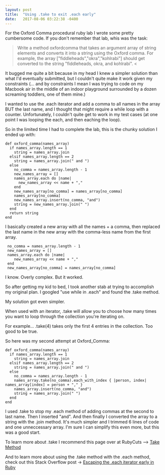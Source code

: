 ```yaml
---
layout: post
title:  "Using .take to exit .each early"
date:   2017-08-06 03:22:38 -0400
---
```



For the Oxford Comma procedural ruby lab I wrote some pretty cumbersome code.  If you don't remember that lab, whis was the task:

> Write a method oxfordcomma that takes an argument array of string elements and converts it into a string using the Oxford comma. For example, the array ["fiddleheads","okra","kohlrabi"] should get converted to the string "fiddleheads, okra, and kohlrabi". <

It bugged me quite a bit because in my head I knew a simpler solution than what I'd eventually submitted, but I couldn't quite make it work given my constraints (... and by constraints I mean I was trying to code on my Macbook air in the middle of an indoor playground surrounded by a dozen screaming toddlers, one of them mine.)

I wanted to use the .each iterator and add a comma to all names in the array BUT the last name, and I thought that might require a while loop with a counter.  Unfortunately, I couldn't quite get to work in my test cases (at one point I was looping the each, and then eaching the loop).

So in the limited time I had to complete the lab, this is the chunky solution I ended up with:

```
def oxford_comma(names_array)
  if names_array.length == 1
    string = names_array.join
  elsif names_array.length == 2
    string = names_array.join(" and ")
  else
    no_comma = names_array.length - 1
    new_names_array = []
    names_array.each do |name|
      new_names_array << name + ","
    end
    new_names_array[no_comma] = names_array[no_comma]
    names_array[no_comma]
    new_names_array.insert(no_comma, "and")
    string = new_names_array.join(" ")
  end
  return string
end
```

I basically created a new array with all the names + a comma, then replaced the last name in the new array with the comma-less name from the first array.  
```
 no_comma = names_array.length - 1
 new_names_array = []
 names_array.each do |name|
    new_names_array << name + ","
 end
 new_names_array[no_comma] = names_array[no_comma]
```

I know.  Overly complex.  But it worked.

So after getting my kid to bed, I took another stab at trying to accomplish my original plan.  I googled "use while in .each" and found the .take method.

My solution got even simpler.

When used with an iterator, .take will allow you to choose how many times you want to loop through the collection you're iterating on.  

For example...  .take(4) takes only the first 4 entries in the collection.  Too good to be true.

So here was my second attempt at Oxford_Comma:

```
def oxford_comma(names_array)
  if names_array.length == 1
    string = names_array.join
  elsif names_array.length == 2
    string = names_array.join(" and ")
  else
	no_comma = names_array.length - 1
  	names_array.take(no_comma).each_with_index { |person, index| names_array[index] = person + "," }
    names_array.insert(no_comma, "and")
    string = names_array.join(" ")
  end
end
```

I used .take to stop my .each method of adding commas at the second to last name.  Then I inserted "and".  And then finally I converted the array to a string with the .join method.  It's much simpler and I trimmed 6 lines of code and one unneccessary array.  I'm sure I can simplify this even more, but this was a good start.

To learn more about .take I recommend this page over at RubyCuts --> [Take Method](http://www.rubycuts.com/developer-resources/ruby-enumerable-module/take-method/)

And to learn more about using the .take method with the .each method, check out this Stack Overflow post -> [Escaping the .each iterator early in Ruby](https://stackoverflow.com/questions/1568288/escaping-the-each-iteration-early-in-ruby)
